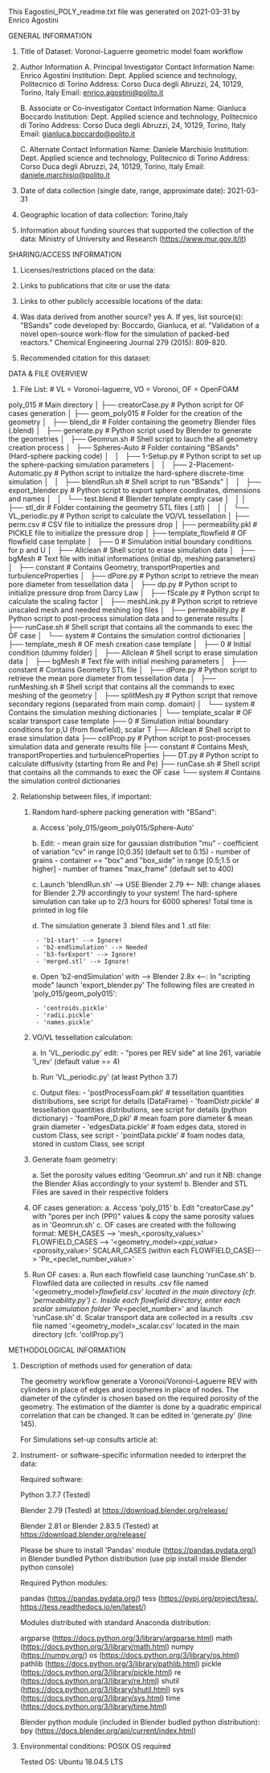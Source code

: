 ﻿This Eagostini_POLY_readme.txt file was generated on 2021-03-31 by Enrico Agostini

GENERAL INFORMATION

1. Title of Dataset: Voronoi-Laguerre geometric model foam workflow

2. Author Information
	A. Principal Investigator Contact Information
		Name: Enrico Agostini
		Institution: Dept. Applied science and technology, Politecnico di Torino
		Address: Corso Duca degli Abruzzi, 24, 10129, Torino, Italy
		Email: enrico.agostini@polito.it

	B. Associate or Co-investigator Contact Information
		Name: Gianluca Boccardo
		Institution: Dept. Applied science and technology, Politecnico di Torino
		Address: Corso Duca degli Abruzzi, 24, 10129, Torino, Italy
		Email: gianluca.boccardo@polito.it

	C. Alternate Contact Information
		Name: Daniele Marchisio
		Institution: Dept. Applied science and technology, Politecnico di Torino
		Address: Corso Duca degli Abruzzi, 24, 10129, Torino, Italy
		Email: daniele.marchisio@polito.it

3. Date of data collection (single date, range, approximate date): 2021-03-31

4. Geographic location of data collection: Torino,Italy

5. Information about funding sources that supported the collection of the data:
	Ministry of University and Research (https://www.mur.gov.it/it)


SHARING/ACCESS INFORMATION

1. Licenses/restrictions placed on the data: 

2. Links to publications that cite or use the data: 

3. Links to other publicly accessible locations of the data: 

4. Was data derived from another source? yes
	A. If yes, list source(s): 
		"BSands" code developed by: Boccardo, Gianluca, et al. "Validation of a novel open-source work-flow for the
		simulation of packed-bed reactors." Chemical Engineering Journal 279 (2015): 809-820.

5. Recommended citation for this dataset: 


DATA & FILE OVERVIEW

1. File List:							# VL = Voronoi-laguerre, VO = Voronoi, OF = OpenFOAM

poly_015								# Main directory
│
├── creatorCase.py						# Python script for OF cases generation
│
├── geom_poly015						# Folder for the creation of the geometry
│   ├── blend_dir						# Folder containing the geometry Blender files (.blend)
│   ├── generate.py						# Python script used by Blender to generate the geometries
│   ├── Geomrun.sh						# Shell script to lauch the all geometry creation process
│   ├── Spheres-Auto					# Folder containing "BSands" (Hard-sphere packing code)
│   │   ├── 1-Setup.py					# Python script to set up the sphere-packing simulation parameters
│   │   ├── 2-Placement-Automatic.py	# Python script to initialize the hard-sphere discrete-time simulation
│   │   ├── blendRun.sh					# Shell	script to run "BSands"
│   │   ├── export_blender.py			# Python script to export sphere coordinates, dimensions and names
│   │   └── test.blend					# Blender template empty case
│   │
│   ├── stl_dir							# Folder containing the geometry STL files (.stl)
│   │
│   └── VL_periodic.py					# Python script to calculate the VO/VL tessellation
│
├── perm.csv							# CSV file to initialize the pressure drop
│
├── permeability.pkl					# PICKLE file to initialize the pressure drop
│
├── template_flowfield					# OF flowfield case template
│   ├── 0								# Simulation initial boundary conditions for p and U
│   ├── Allclean						# Shell script to erase simulation data
│   ├── bgMesh							# Text file with initial informations (initial dp, meshing parameters)
│   ├── constant						# Contains Geometry, transportProperties and turbulenceProperties
│   ├── dPore.py						# Python script to retrieve the mean pore diameter from tessellation data
│   ├── dp.py							# Python script to initialize pressure drop from Darcy Law
│   ├── fScale.py						# Python script to calculate the scaling factor
│   ├── meshLink.py						# Python script to retrieve unscaled mesh and needed meshing log files 
│   ├── permeability.py					# Python script to post-process simulation data and to generate results
│   ├── runCase.sh						# Shell script that contains all the commands to exec the OF case
│   └── system							# Contains the simulation control dictionaries
│
├── template_mesh						# OF mesh creation case template
│   ├── 0								# Initial condition (dummy folder)
│   ├── Allclean						# Shell script to erase simulation data
│   ├── bgMesh							# Text file with initial meshing parameters
│   ├── constant						# Contains Geometry STL file
│   ├── dPore.py						# Python script to retrieve the mean pore diameter from tessellation data
│   ├── runMeshing.sh					# Shell script that contains all the commands to exec meshing of the geometry
│   ├── splitMesh.py					# Python script that remove secondary regions (separated from main comp. domain)
│   └── system							# Contains the simulation meshing dictionaries
│
└── template_scalar						# OF scalar transport case template
    ├── 0								# Simulation initial boundary conditions for p,U (from flowfield), scalar T 
    ├── Allclean						# Shell script to erase simulation data
    ├── collProp.py						# Python script to post-processes simulation data and generate results file
    ├── constant						# Contains Mesh, transportProperties and turbulenceProperties
    ├── DT.py							# Python script to calculate diffusivity (starting from Re and Pe)
    ├── runCase.sh						# Shell script that contains all the commands to exec the OF case
    └── system							# Contains the simulation control dictionaries


2. Relationship between files, if important: 

	1) Random hard-sphere packing generation with "BSand":
		
		a. Access 'poly_015/geom_poly015/Sphere-Auto'
		
		b. Edit:
				- mean grain size for gaussian distribution "mu"
				- coefficient of variation "cv" in range [0;0.35] (default set to 0.15)
				- number of grains 
				- container == "box" and "box_side" in range [0.5;1.5 or higher]
				- number of frames "max_frame" (default set to 400) 

		c. Launch 'blendRun.sh' --> USE Blender 2.79 <-- 
			NB: change aliases for Blender 2.79 accordingly to your system!
			The hard-sphere simulation can take up to 2/3 hours for 6000 spheres!
			Total time is printed in log file
		
		d. The simulation generate 3 .blend files and 1 .stl file:

			- 'b1-start' --> Ignore!
			- 'b2-endSimulation' --> Needed
			- 'b3-forExport' --> Ignore!
			- 'merged.stl' --> Ignore!

		e. Open 'b2-endSimulation' with --> Blender 2.8x <--:
			In "scripting mode" launch 'export_blender.py'
			The following files are created in 'poly_015/geom_poly015':

			- 'centroids.pickle'
			- 'radii.pickle'
			- 'names.pickle'

	2) VO/VL tessellation calculation:

		a. In 'VL_periodic.py' edit:
			- "pores per REV side" at line 261, variable 'l_rev' (default value == 4)

		b. Run 'VL_periodic.py' (at least Python 3.7)

		c. Output files:
			- 'postProcessFoam.pkl'	  # tessellation quantities distributions, see script for details (DataFrame)
			- 'foamDistr.pickle'      # tessellation quantities distributions, see script for details (python dictionary)
			- 'foamPore_D.pkl'        # mean foam pore diameter & mean grain diameter
			- 'edgesData.pickle'      # foam edges data, stored in custom Class, see script
			- 'pointData.pickle'      # foam nodes data, stored in custom Class, see script

	3) Generate foam geometry:
		
		a. Set the porosity values editing 'Geomrun.sh' and run it
		  	NB: change the Blender Alias accordingly to your system!
		b. Blender and STL Files are saved in their respective folders

	4) OF cases generation:
		a. Access 'poly_015'
		b. Edit "creatorCase.py" with "pores per inch (PPI)" values & 
			copy the same porosity values as in 'Geomrun.sh' 
		c. OF cases are created with the following format:
			MESH_CASES --> 'mesh_<porosity_values>'
			FLOWFIELD_CASES --> '<geometry_model>_<ppi_value>_<porosity_value>'
			SCALAR_CASES (within each FLOWFIELD_CASE)--> 'Pe_<peclet_number_value>'
	
	5) Run OF cases:
		a. Run each flowfield case launching 'runCase.sh'
		b. Flowfiled data are collected in results .csv file named '<geometry_model>_flowfield.csv'
			located in the main directory (cfr. 'permeability.py')
		c. Inside each flowfield directory, enter each scalar simulation folder 'Pe_<peclet_number>'
			and launch 'runCase.sh'
		d. Scalar transport data are collected in a results .csv file named '<geometry_model>_scalar.csv'
			located in the main directory (cfr. 'collProp.py')



METHODOLOGICAL INFORMATION

1. Description of methods used for generation of data: 
   
   The geometry workflow generate a Voronoi/Voronoi-Laguerre REV with cylinders in place of edges and icospheres 
   in place of nodes. The diameter of the cylinder is chosen based on the required porosity of the geometry.
   The estimation of the diamter is done by a quadratic empirical correlation that can be changed. 
   It can be edited in 'generate.py' (line 145).

   For Simulations set-up consults article at: <link of the article>

2. Instrument- or software-specific information needed to interpret the data: 

   Required software:

   Python 3.7.7 (Tested)

   Blender 2.79 (Tested) at https://download.blender.org/release/

   Blender 2.81 or Blender 2.83.5 (Tested) at https://download.blender.org/release/

   Please be shure to install 'Pandas' module (https://pandas.pydata.org/) in Blender 
   bundled Python distribution (use pip install inside Blender python console)

   Required Python modules:

   pandas 		(https://pandas.pydata.org/)
   tess 		(https://pypi.org/project/tess/, https://tess.readthedocs.io/en/latest/)

   Modules distributed with standard Anaconda distribution:

   argparse 	(https://docs.python.org/3/library/argparse.html)
   math 		(https://docs.python.org/3/library/math.html)
   numpy 		(https://numpy.org/)
   os 			(https://docs.python.org/3/library/os.html)
   pathlib 		(https://docs.python.org/3/library/pathlib.html)
   pickle 		(https://docs.python.org/3/library/pickle.html)
   re 			(https://docs.python.org/3/library/re.html)
   shutil 		(https://docs.python.org/3/library/shutil.html)
   sys 			(https://docs.python.org/3/library/sys.html)
   time 		(https://docs.python.org/3/library/time.html)

   Blender python module (included in Blender budled python distribution):
   bpy 			(https://docs.blender.org/api/current/index.html)

3. Environmental conditions: POSIX OS required

   Tested OS: Ubuntu 18.04.5 LTS